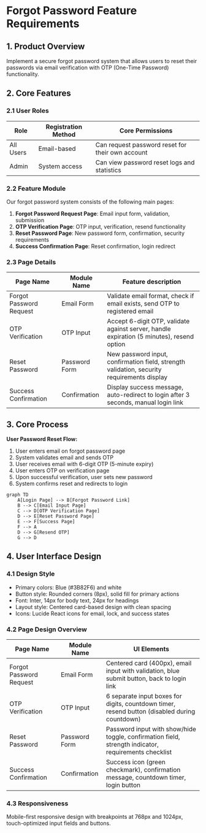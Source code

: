 # Forgot Password Feature Requirements

## 1. Product Overview
Implement a secure forgot password system that allows users to reset their passwords via email verification with OTP (One-Time Password) functionality.

## 2. Core Features

### 2.1 User Roles
| Role | Registration Method | Core Permissions |
|------|---------------------|------------------|
| All Users | Email-based | Can request password reset for their own account |
| Admin | System access | Can view password reset logs and statistics |

### 2.2 Feature Module
Our forgot password system consists of the following main pages:
1. **Forgot Password Request Page**: Email input form, validation, submission
2. **OTP Verification Page**: OTP input, verification, resend functionality
3. **Reset Password Page**: New password form, confirmation, security requirements
4. **Success Confirmation Page**: Reset confirmation, login redirect

### 2.3 Page Details
| Page Name | Module Name | Feature description |
|-----------|-------------|---------------------|
| Forgot Password Request | Email Form | Validate email format, check if email exists, send OTP to registered email |
| OTP Verification | OTP Input | Accept 6-digit OTP, validate against server, handle expiration (5 minutes), resend option |
| Reset Password | Password Form | New password input, confirmation field, strength validation, security requirements display |
| Success Confirmation | Confirmation | Display success message, auto-redirect to login after 3 seconds, manual login link |

## 3. Core Process

**User Password Reset Flow:**
1. User enters email on forgot password page
2. System validates email and sends OTP
3. User receives email with 6-digit OTP (5-minute expiry)
4. User enters OTP on verification page
5. Upon successful verification, user sets new password
6. System confirms reset and redirects to login

```mermaid
graph TD
    A[Login Page] --> B[Forgot Password Link]
    B --> C[Email Input Page]
    C --> D[OTP Verification Page]
    D --> E[Reset Password Page]
    E --> F[Success Page]
    F --> A
    D --> G[Resend OTP]
    G --> D
```

## 4. User Interface Design

### 4.1 Design Style
- Primary colors: Blue (#3B82F6) and white
- Button style: Rounded corners (8px), solid fill for primary actions
- Font: Inter, 14px for body text, 24px for headings
- Layout style: Centered card-based design with clean spacing
- Icons: Lucide React icons for email, lock, and success states

### 4.2 Page Design Overview
| Page Name | Module Name | UI Elements |
|-----------|-------------|-------------|
| Forgot Password Request | Email Form | Centered card (400px), email input with validation, blue submit button, back to login link |
| OTP Verification | OTP Input | 6 separate input boxes for digits, countdown timer, resend button (disabled during countdown) |
| Reset Password | Password Form | Password input with show/hide toggle, confirmation field, strength indicator, requirements checklist |
| Success Confirmation | Confirmation | Success icon (green checkmark), confirmation message, countdown timer, login button |

### 4.3 Responsiveness
Mobile-first responsive design with breakpoints at 768px and 1024px, touch-optimized input fields and buttons.
